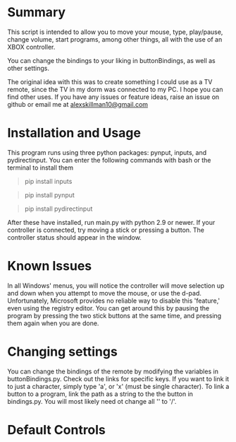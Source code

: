 # Summary
This script is intended to allow you to move your mouse, type, play/pause, 
change volume, start programs, among other things, all with the use of an XBOX controller.

You can change the bindings to your liking in buttonBindings, as well as other settings.

The original idea with this was to create something I could use as a TV remote,
since the TV in my dorm was connected to my PC. I hope you can find other uses.
If you have any issues or feature ideas, raise an issue on github or email me at
alexskillman10@gmail.com

# Installation and Usage

This program runs using three python packages: pynput, inputs, and pydirectinput.
You can enter the following commands with bash or the terminal to install them

>pip install inputs

>pip install pynput

>pip install pydirectinput

After these have installed, run main.py with python 2.9 or newer.
If your controller is connected, try moving a stick or pressing a button.
The controller status should appear in the window.

# Known Issues
In all Windows' menus, you will notice the controller will move selection up and down
when you attempt to move the mouse, or use the d-pad. Unfortunately, Microsoft provides no reliable
way to disable this 'feature,' even using the registry editor. You can get around this by pausing the program
by pressing the two stick buttons at the same time, and pressing them again when you are done.

# Changing settings

You can change the bindings of the remote by modifying the variables in buttonBindings.py.
Check out the links for specific keys. If you want to link it to just a character,
simply type 'a', or 'x' (must be single character). To link a button to a program,
link the path as a string to the the button in bindings.py. You will most likely
need ot change all '\' to '/'.

# Default Controls

